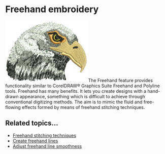 # Freehand embroidery

![FreehandEmbroidery.png](assets/FreehandEmbroidery.png)The Freehand feature provides functionality similar to CorelDRAW® Graphics Suite Freehand and Polyline tools. Freehand has many benefits. It lets you create designs with a hand-drawn appearance, something which is difficult to achieve through conventional digitizing methods. The aim is to mimic the fluid and free-flowing effects formed by means of freehand stitching techniques.

## Related topics...

- [Freehand stitching techniques](Freehand_stitching_techniques)
- [Create freehand lines](Create_freehand_lines)
- [Adjust freehand line smoothness](Adjust_freehand_line_smoothness)
